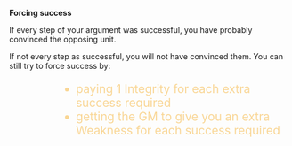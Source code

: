 **Forcing success**

If every step of your argument was successful, you have probably convinced the opposing unit.

If not every step as successful, you will not have convinced them.  You can still try to force success by:

<ul style="font-size:1.5em; text-align:left; margin-left:4em; color:#F9D695;"; >

<li>paying 1 Integrity for each extra success required</li>

<li>getting the GM to give you an extra Weakness for each success required</li>
</ul>

